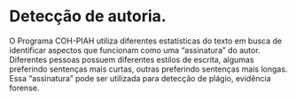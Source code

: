 # Detecção de autoria. 

O Programa COH-PIAH utiliza diferentes estatísticas do texto em busca de identificar aspectos que funcionam como uma “assinatura” do autor. Diferentes pessoas possuem diferentes estilos de escrita, algumas preferindo sentenças mais curtas, outras preferindo sentenças mais longas. Essa “assinatura” pode ser utilizada para detecção de plágio, evidência forense.
